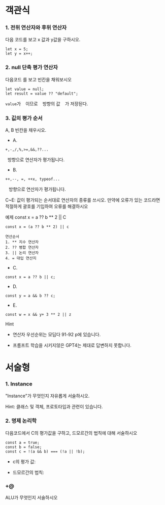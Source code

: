 # 객관식

### 1. 전위 연산자와 후위 연산자

다음 코드를 보고 x 값과 y값을 구하시오.

```
let x = 5;
let y = x++;
```

### 2. null 단축 평가 연산자

다음코드 를 보고 빈칸을 채워보시오

```
let value = null;
let result = value ?? "default";
```

`value`가 ` ` 이므로 ` ` 방향의 값 ` ` 가 저장된다.

### 3. 깂의 평가 순서

A, B 빈칸을 채우시오.

- A.

`+,-,/,%,>=,&&,??...`

` `방향으로 연산자가 평가됩니다.

- B.

`++,--, =, ++x, typeof...`

` ` 방향으로 연산자가 평가됩니다.

C~E: 값이 평가되는 순서대로 연산자의 종류를 쓰시오.
만약에 오류가 있는 코드라면 적절하게 괄호를 기입하여 오류를 해결하시오

예제
const x = a ?? b \*\* 2 || C

```
const x = (a ?? b ** 2) || c

연산순서
1. ** 지수 연산자
2. ?? 병합 연산자
3. || 논리 연산자
4. = 대입 연산지

```

- C.

```
const x = a ?? b || c;
```

- D.

```
const y = a && b ?? c;
```

- E.

```
const w = x && y+ 3 ** 2 || z
```

Hint

- 연산자 우선순위는 모딥다 91-92 p에 있습니다.

- 프롬프트 학습을 시키지않은 GPT4는 제대로 답변하지 못합니다.

# 서술형

### 1. Instance

"Instance"가 무엇인지 자유롭게 서술하시오.

Hint: 클래스 및 객체, 프로토타입과 관련이 있습니다.

### 2. 명제 논리학

다음코드에서 C의 평가값을 구하고, 드모르간의 법칙에 대해 서술하시오

```
const a = true;
const b = false;
const c = !(a && b) === (!a || !b);
```

- c의 평가 값:

- 드모르간의 법칙:

### +@

ALU가 무엇인지 서술하시오

